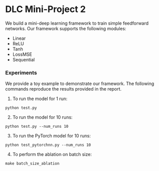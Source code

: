 # DLC Mini-Project 2

We build a mini-deep learning framework to train simple feedforward networks. Our framework supports the following modules:
- Linear
- ReLU
- Tanh
- LossMSE
- Sequential


### Experiments

We provide a toy example to demonstrate our framework. The following commands reproduce the results provided in the report. 

1. To run the model for 1 run:
```
python test.py
```

2. To run the model for 10 runs:
```
python test.py --num_runs 10
```

3. To run the PyTorch model for 10 runs:
```
python test_pytorchnn.py --num_runs 10
```

4. To perform the ablation on batch size:
```
make batch_size_ablation
```
